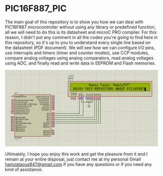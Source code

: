 # PIC16F887_PIC
The main goal of this repository is to show you how we can deal with PIC16F887 microcontroller without using any library or predefined function, all we will need to do this is its datasheet and microC PRO compiler. For this reason, I didn't put any comment in all the codes you're going to find here in this repository, so it's up to you to understand every single line based on the datasheet (PDF document). We will see how we can configure I/O pins, use interrupts and timers (timer and counter modes), use CCP modules, compare analog voltages using analog comparators, read analog voltages using ADC, and finally read and write data in EEPROM and Flash memories.        

<img src='Enjoy.png'>

Ultimately, I hope you enjoy this work and get the pleasure from it and I remain at your entire disposal, just contact me at my personal Gmail hamzataous847@gmail.com if you have any questions or if you need any kind of assistance.
